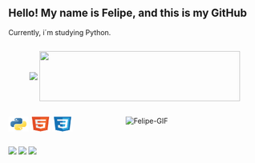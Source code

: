 ## Hello! My name is Felipe, and this is my GitHub
Currently, i´m studying Python.
##

<p align="center">
<img height="150em" src="https://github-readme-stats.vercel.app/api?username=FerelpsFelps&show_icons=true&theme=dark" align = "center"/>
<img height="100em" width="400em" src="https://github-readme-stats.vercel.app/api/top-langs?username=FerelpsFelps&show_icons=true&locale=en&layout=compact&theme=dark" align = "center"/>
</p>

<div style="display: inline_block"><br>
  <img align="center" alt="Felipe-Python" height="30" width="40" src="https://raw.githubusercontent.com/devicons/devicon/master/icons/python/python-original.svg">
  <img align="center" alt="Felipe-HTML" height="30" width="40" src="https://raw.githubusercontent.com/devicons/devicon/master/icons/html5/html5-original.svg">
  <img align="center" alt="Felipe-CSS" height="30" width="40" src="https://raw.githubusercontent.com/devicons/devicon/master/icons/css3/css3-original.svg">
  <img align="right" alt="Felipe-GIF" height="170" width="270" src="https://github.com/user-attachments/assets/17f8f786-f594-47c8-82e7-c4d39d023cb9">
</div>
  
  ##
 
<div> 
  <a href="https://instagram.com/felipefelps.19" target="_blank"><img src="https://img.shields.io/badge/-Instagram-%23E4405F?style=for-the-badge&logo=instagram&logoColor=white" target="_blank"></a>
  <a href = "mailto:lipe.q.souza@gmail.com"><img src="https://img.shields.io/badge/-Gmail-%23333?style=for-the-badge&logo=gmail&logoColor=white" target="_blank"></a>
  <a href="https://www.linkedin.com/in/felipe-souza-59687a304" target="_blank"><img src="https://img.shields.io/badge/-LinkedIn-%230077B5?style=for-the-badge&logo=linkedin&logoColor=white" target="_blank"></a> 
</div>
